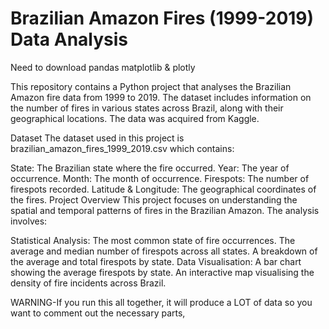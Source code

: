 # Brazilian Amazon Fires (1999-2019) Data Analysis


Need to download pandas matplotlib & plotly

This repository contains a Python project that analyses the Brazilian Amazon fire data from 1999 to 2019. The dataset includes information on the number of fires in various states across Brazil, along with their geographical locations. The data was acquired from Kaggle.

Dataset
The dataset used in this project is brazilian_amazon_fires_1999_2019.csv which contains:

State: The Brazilian state where the fire occurred.
Year: The year of occurrence.
Month: The month of occurrence.
Firespots: The number of firespots recorded.
Latitude & Longitude: The geographical coordinates of the fires.
Project Overview
This project focuses on understanding the spatial and temporal patterns of fires in the Brazilian Amazon. The analysis involves:

Statistical Analysis:
The most common state of fire occurrences.
The average and median number of firespots across all states.
A breakdown of the average and total firespots by state.
Data Visualisation:
A bar chart showing the average firespots by state.
An interactive map visualising the density of fire incidents across Brazil.


WARNING-If you run this all together, it will  produce a LOT of data so you want to comment out the necessary parts,
